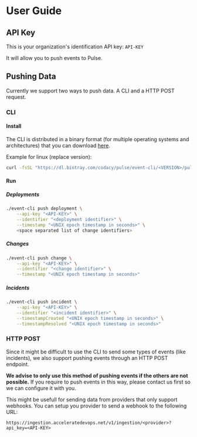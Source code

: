 # User Guide

## API Key

This is your organization's identification API key: `API-KEY`

It will allow you to push events to Pulse.

## Pushing Data

Currently we support two ways to push data.
A CLI and a HTTP POST request.

### CLI

#### Install

The CLI is distributed in a binary format (for multiple operating systems and architectures)
that you can download [here](https://dl.bintray.com/codacy/pulse/event-cli/).

Example for linux (replace version):

```sh
curl -fsSL "https://dl.bintray.com/codacy/pulse/event-cli/<VERSION>/pulse-event-cli_linux_amd64/:pulse-event-cli" -o event-cli
```

#### Run

##### Deployments

```sh
./event-cli push deployment \
    --api-key "<API-KEY>" \
    --identifier "<deployment identifier>" \
    --timestamp "<UNIX epoch timestamp in seconds>" \
    <space separated list of change identifiers>
```

##### Changes

```sh
./event-cli push change \
    --api-key "<API-KEY>" \
    --identifier "<change identifier>" \
    --timestamp "<UNIX epoch timestamp in seconds>"
```

##### Incidents

```sh
./event-cli push incident \
    --api-key "<API-KEY>" \
    --identifier "<incident identifier>" \
    --timestampCreated "<UNIX epoch timestamp in seconds>" \
    --timestampResolved "<UNIX epoch timestamp in seconds>"
```

### HTTP POST

Since it might be difficult to use the CLI to send some types of events (like incidents),
we also support pushing events through an HTTP POST endpoint.

**We advise to only use this method of pushing events if the others are not possible.**
If you require to push events in this way, please contact us first so we can configure it with you.

This might be usefull for sending data from providers that only support webhooks.
You can setup you provider to send a webhook to the following URL:

`https://ingestion.acceleratedevops.net/v1/ingestion/<provider>?api_key=<API-KEY>`
